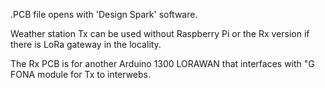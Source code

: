 .PCB file opens with 'Design Spark' software.

Weather station Tx can be used without Raspberry Pi or the Rx version if there is LoRa gateway in the locality.

The Rx PCB is for another Arduino 1300 LORAWAN that interfaces with "G FONA module for Tx to interwebs.
